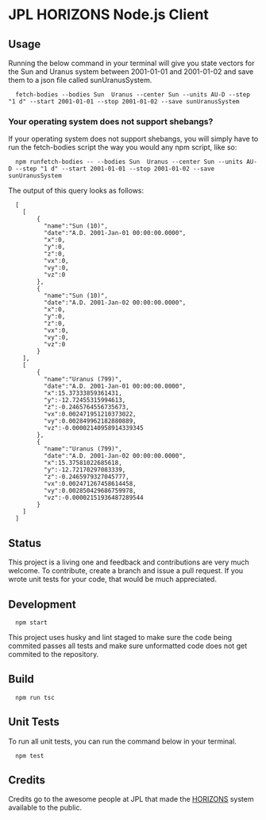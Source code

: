 # JPL HORIZONS Node.js Client

## Usage

Running the below command in your terminal will give you state vectors for the Sun and Uranus system between 2001-01-01 and 2001-01-02 and save them to a json file called sunUranusSystem.

```
  fetch-bodies --bodies Sun  Uranus --center Sun --units AU-D --step "1 d" --start 2001-01-01 --stop 2001-01-02 --save sunUranusSystem
```

### Your operating system does not support shebangs?

If your operating system does not support shebangs, you will simply have to run the fetch-bodies script the way you would any npm script, like so:

```
  npm runfetch-bodies -- --bodies Sun  Uranus --center Sun --units AU-D --step "1 d" --start 2001-01-01 --stop 2001-01-02 --save sunUranusSystem
```

The output of this query looks as follows:   

```
  [  
    [  
        {  
          "name":"Sun (10)",
          "date":"A.D. 2001-Jan-01 00:00:00.0000",
          "x":0,
          "y":0,
          "z":0,
          "vx":0,
          "vy":0,
          "vz":0
        },
        {  
          "name":"Sun (10)",
          "date":"A.D. 2001-Jan-02 00:00:00.0000",
          "x":0,
          "y":0,
          "z":0,
          "vx":0,
          "vy":0,
          "vz":0
        }
    ],
    [  
        {  
          "name":"Uranus (799)",
          "date":"A.D. 2001-Jan-01 00:00:00.0000",
          "x":15.37333859361431,
          "y":-12.72455315994613,
          "z":-0.2465764556735673,
          "vx":0.002471951210373022,
          "vy":0.002849962182880889,
          "vz":-0.00002140958914339345
        },
        {  
          "name":"Uranus (799)",
          "date":"A.D. 2001-Jan-02 00:00:00.0000",
          "x":15.37581022685618,
          "y":-12.72170297083339,
          "z":-0.2465979327045777,
          "vx":0.002471267458614458,
          "vy":0.002850429686759978,
          "vz":-0.00002151936487289544
        }
    ]
  ]
```

## Status

This project is a living one and feedback and contributions are very much welcome. To contribute, create a branch and issue a pull request. If you wrote unit tests for your code, that would be much appreciated. 

## Development

```
  npm start
```

This project uses husky and lint staged to make sure the code being commited passes all tests and make sure unformatted code does not get commited to the repository. 

## Build 

```
  npm run tsc
```

## Unit Tests

To run all unit tests, you can run the command below in your terminal. 

```
  npm test
```

## Credits

Credits go to the awesome people at JPL that made the [HORIZONS](https://ssd.jpl.nasa.gov/?horizons) system available to the public.

